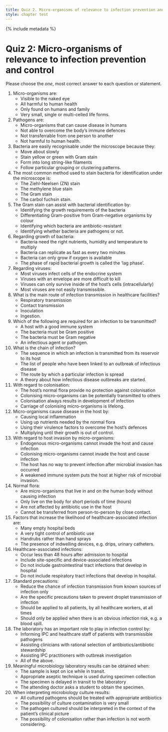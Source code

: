 ```yaml
---
title: Quiz 2. Micro-organisms of relevance to infection prevention and control
style: chapter test
---
```


{% include metadata %}

# Quiz 2: Micro-organisms of relevance to infection prevention and control

Please choose the *one*, most correct answer to each question or statement.

1.	Micro-organisms are:
	-	Visible to the naked eye
	-	All harmful to human health
	-	Only found on humans and family
	+	Very small, single or multi-celled life forms.
2.	Pathogens are: 
	+	Micro-organisms that can cause disease in humans
	-	Not able to overcome the body’s immune defences
	-	Not transferrable from one person to another 
	-	Not harmful to human health. 
3.	Bacteria are easily recognisable under the microscope because they: 
	-	Move about slowly
	-	Stain yellow or green with Gram stain
	-	Form into long string-like filaments
	+	Follow particular grouping or clustering patterns.
4.	The most common method used to stain bacteria for identification under the microscope is: 
	-	The Ziehl-Neelsen (ZN) stain
	-	The methylene blue stain
	+	The Gram stain
	-	The carbol fuchsin stain.
5.	The Gram stain can assist with bacterial identification by: 
	-	Identifying the growth requirements of the bacteria
	+	Differentiating Gram-positive from Gram-negative organisms by colour
	-	Identifying which bacteria are antibiotic-resistant
	-	Identifying whether bacteria are pathogens or not.
6.	Regarding growth of bacteria:
	+	Bacteria need the right nutrients, humidity and temperature to multiply
	-	Bacteria can replicate as fast as every two minutes
	-	Bacteria can only grow if oxygen is available
	-	The phase of rapid bacterial growth is called the ‘lag phase’. 
7.	Regarding viruses:
	-	Most viruses infect cells of the endocrine system
	-	Viruses with an envelope are more difficult to kill
	+	Viruses can only survive inside of the host’s cells (intracellularly)
	-	Most viruses are not easily transmissible.
8.	What is the main route of infection transmission in healthcare facilities? 
	-	Respiratory transmission
	+	Contact transmission
	-	Inoculation
	-	Ingestion.
9.	Which of the following are required for an infection to be transmitted?
	-	A host with a good immune system
	-	The bacteria must be Gram positive
	-	The bacteria must be Gram negative
	+	An infectious agent or pathogen.
10.	What is the chain of infection?
	+	The sequence in which an infection is transmitted from its reservoir to its host
	-	The list of people who have been linked to an outbreak of infectious disease 
	-	The route by which a particular infection is spread 
	-	A theory about how infectious disease outbreaks are started.
11.	With regard to colonisation:
	-	The host’s normal flora provide no protection against colonisation 
	+	Colonising micro-organisms can be potentially transmitted to others
	-	Colonisation always results in development of infection
	-	Carriage of colonising micro-organisms is lifelong.
12.	Micro-organisms cause disease in the host by: 
	-	Causing local inflammation 
	-	Using up nutrients needed by the normal flora
	+	Using their virulence factors to overcome the host’s defences
	-	Multiplying until their growth is out of control.
13.	With regard to host invasion by micro-organisms:
	-	Endogenous micro-organisms cannot invade the host and cause infection
	-	Colonising micro-organisms cannot invade the host and cause infection 
	-	The host has no way to prevent infection after microbial invasion has occurred 
	+	A weakened immune system puts the host at higher risk of microbial invasion.
14.	Normal flora:	
	+	Are micro-organisms that live in and on the human body without causing infection
	-	Only live on the body for short periods of time (hours)
	-	Are not affected by antibiotic use in the host
	-	Cannot be transferred from person-to-person by close contact. 
15.	Factors that increase the likelihood of healthcare-associated infection are:
	-	Many empty hospital beds
	-	A very tight control of antibiotic use
	-	Handrubs rather than hand sprays
	+	The presence of indwelling devices, e.g. drips, urinary catheters.
16.	Healthcare-associated infections: 
	-	Occur less than 48 hours after admission to hospital
	+	Include site-specific and device-associated infections
	-	Do not include gastrointestinal tract infections that develop in hospital
	-	Do not include respiratory tract infections that develop in hospital.
17.	Standard precautions:  
	-	Reduce the chance of infection transmission from known sources of infection only
	-	Are the specific precautions taken to prevent droplet transmission of infection 
	+	Should be applied to all patients, by all healthcare workers, at all times  
	-	Should only be applied when there is an obvious infection risk, e.g. a blood spill. 
18.	The laboratory has an important role to play in infection control by: 	
	-	Informing IPC and healthcare staff of patients with transmissible pathogens
	-	Assisting clinicians with rational selection of antibiotics/antibiotic stewardship
	-	Assisting IPC practitioners with outbreak investigation 
	+	All of the above.
19.	Meaningful microbiology laboratory results can be obtained when: 	
	-	The sample is kept on ice while in transit.
	+	Appropriate aseptic technique is used during specimen collection
	-	The specimen is delayed in transit to the laboratory
	-	The attending doctor asks a student to obtain the specimen.
20.	When interpreting microbiology culture results: 
	-	All cultured pathogens should be treated with appropriate antibiotics 
	-	The possibility of culture contamination is very small
	+	The pathogen cultured should be interpreted in the context of the patient’s clinical picture 
	-	The possibility of colonisation rather than infection is not worth considering.